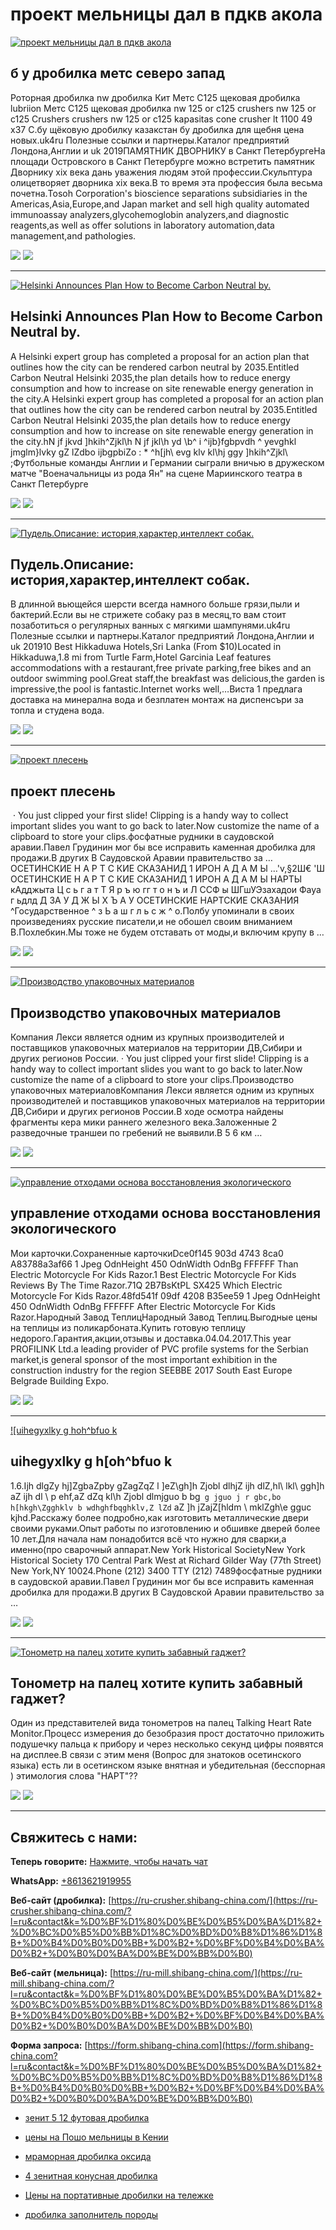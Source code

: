 # проект мельницы дал в пдкв акола

<a href="https://swt.shibang-china.com/?l=ru&img&k=%D0%BF%D1%80%D0%BE%D0%B5%D0%BA%D1%82+%D0%BC%D0%B5%D0%BB%D1%8C%D0%BD%D0%B8%D1%86%D1%8B+%D0%B4%D0%B0%D0%BB+%D0%B2+%D0%BF%D0%B4%D0%BA%D0%B2+%D0%B0%D0%BA%D0%BE%D0%BB%D0%B0" target="_blank">![проект мельницы дал в пдкв акола](http://static.shibang-china.com/all-800x300/1502.jpg)</a>

## б у дробилка метс северо запад
Роторная дробилка nw дробилка Кит Метс C125 щековая дробилка lubriion Метс C125 щековая дробилка nw 125 or c125 crushers nw 125 or c125 Crushers crushers nw 125 or c125 kapasitas cone crusher lt 1100 49 x37 C.бу щёковую дробилку казакстан бу дробилка для щебня цена новых.uk4ru Полезные ссылки и партнеры.Каталог предприятий Лондона,Англии и uk 2019ПАМЯТНИК ДВОРНИКУ в Санкт ПетербургеНа площади Островского в Санкт Петербурге можно встретить памятник Дворнику xix века дань уважения людям этой профессии.Скульптура олицетворяет дворника xix века.В то время эта профессия была весьма почетна.Tosoh Corporation's bioscience separations subsidiaries in the Americas,Asia,Europe,and Japan market and sell high quality automated immunoassay analyzers,glycohemoglobin analyzers,and diagnostic reagents,as well as offer solutions in laboratory automation,data management,and pathologies.


<a href="https://whatsapp.shibangsoft.com/WhatsApp.php" target="_blank" title="WhatsApp">![](http://static.shibang-china.com/icon/whatsapp.png)</a> <a href="https://swt.shibang-china.com/?l=ru&icon&k=%D0%BF%D1%80%D0%BE%D0%B5%D0%BA%D1%82+%D0%BC%D0%B5%D0%BB%D1%8C%D0%BD%D0%B8%D1%86%D1%8B+%D0%B4%D0%B0%D0%BB+%D0%B2+%D0%BF%D0%B4%D0%BA%D0%B2+%D0%B0%D0%BA%D0%BE%D0%BB%D0%B0" target="_blank">![](http://static.shibang-china.com/icon/chat-ru.png)</a>

---

<a href="https://swt.shibang-china.com/?l=ru&img&k=%D0%BF%D1%80%D0%BE%D0%B5%D0%BA%D1%82+%D0%BC%D0%B5%D0%BB%D1%8C%D0%BD%D0%B8%D1%86%D1%8B+%D0%B4%D0%B0%D0%BB+%D0%B2+%D0%BF%D0%B4%D0%BA%D0%B2+%D0%B0%D0%BA%D0%BE%D0%BB%D0%B0" target="_blank">![Helsinki Announces Plan How to Become Carbon Neutral by.](http://static.shibang-china.com/all-800x300/229.jpg)</a>

## Helsinki Announces Plan How to Become Carbon Neutral by.
A Helsinki expert group has completed a proposal for an action plan that outlines how the city can be rendered carbon neutral by 2035.Entitled Carbon Neutral Helsinki 2035,the plan details how to reduce energy consumption and how to increase on site renewable energy generation in the city.A Helsinki expert group has completed a proposal for an action plan that outlines how the city can be rendered carbon neutral by 2035.Entitled Carbon Neutral Helsinki 2035,the plan details how to reduce energy consumption and how to increase on site renewable energy generation in the city.hN jf jkvd ]hkih^Zjkl\h N jf jkl\h yd \b^ i ^ijb}fgbpvdh ^ yevghkl jmglm}lvky gZ lZdbo ijbgpbiZo : * ^h[jh\ evg klv kl\hj ggy ]hkih^Zjkl\ ;Футбольные команды Англии и Германии сыграли вничью в дружеском матче &quot;Военачальницы из рода Ян&quot; на сцене Мариинского театра в Санкт Петербурге


<a href="https://whatsapp.shibangsoft.com/WhatsApp.php" target="_blank" title="WhatsApp">![](http://static.shibang-china.com/icon/whatsapp.png)</a> <a href="https://swt.shibang-china.com/?l=ru&icon&k=%D0%BF%D1%80%D0%BE%D0%B5%D0%BA%D1%82+%D0%BC%D0%B5%D0%BB%D1%8C%D0%BD%D0%B8%D1%86%D1%8B+%D0%B4%D0%B0%D0%BB+%D0%B2+%D0%BF%D0%B4%D0%BA%D0%B2+%D0%B0%D0%BA%D0%BE%D0%BB%D0%B0" target="_blank">![](http://static.shibang-china.com/icon/chat-ru.png)</a>

---

<a href="https://swt.shibang-china.com/?l=ru&img&k=%D0%BF%D1%80%D0%BE%D0%B5%D0%BA%D1%82+%D0%BC%D0%B5%D0%BB%D1%8C%D0%BD%D0%B8%D1%86%D1%8B+%D0%B4%D0%B0%D0%BB+%D0%B2+%D0%BF%D0%B4%D0%BA%D0%B2+%D0%B0%D0%BA%D0%BE%D0%BB%D0%B0" target="_blank">![Пудель.Описание: история,характер,интеллект собак.](http://static.shibang-china.com/all-800x300/53.jpg)</a>

## Пудель.Описание: история,характер,интеллект собак.
В длинной вьющейся шерсти всегда намного больше грязи,пыли и бактерий.Если вы не стрижете собаку раз в месяц,то вам стоит позаботиться о регулярных ванных с мягкими шампунями.uk4ru Полезные ссылки и партнеры.Каталог предприятий Лондона,Англии и uk 201910 Best Hikkaduwa Hotels,Sri Lanka (From $10)Located in Hikkaduwa,1.8 mi from Turtle Farm,Hotel Garcinia Leaf features accommodations with a restaurant,free private parking,free bikes and an outdoor swimming pool.Great staff,the breakfast was delicious,the garden is impressive,the pool is fantastic.Internet works well,…Виста 1 предлага доставка на минерална вода и безплатен монтаж на диспенсъри за топла и студена вода.


<a href="https://whatsapp.shibangsoft.com/WhatsApp.php" target="_blank" title="WhatsApp">![](http://static.shibang-china.com/icon/whatsapp.png)</a> <a href="https://swt.shibang-china.com/?l=ru&icon&k=%D0%BF%D1%80%D0%BE%D0%B5%D0%BA%D1%82+%D0%BC%D0%B5%D0%BB%D1%8C%D0%BD%D0%B8%D1%86%D1%8B+%D0%B4%D0%B0%D0%BB+%D0%B2+%D0%BF%D0%B4%D0%BA%D0%B2+%D0%B0%D0%BA%D0%BE%D0%BB%D0%B0" target="_blank">![](http://static.shibang-china.com/icon/chat-ru.png)</a>

---

<a href="https://swt.shibang-china.com/?l=ru&img&k=%D0%BF%D1%80%D0%BE%D0%B5%D0%BA%D1%82+%D0%BC%D0%B5%D0%BB%D1%8C%D0%BD%D0%B8%D1%86%D1%8B+%D0%B4%D0%B0%D0%BB+%D0%B2+%D0%BF%D0%B4%D0%BA%D0%B2+%D0%B0%D0%BA%D0%BE%D0%BB%D0%B0" target="_blank">![проект плесень](http://static.shibang-china.com/all-800x300/1529.jpg)</a>

## проект плесень
&nbsp;&#0183;&#32;You just clipped your first slide! Clipping is a handy way to collect important slides you want to go back to later.Now customize the name of a clipboard to store your clips.фосфатные рудники в саудовской аравии.Павел Грудинин мог бы все исправить каменная дробилка для продажи.В других В Саудовской Аравии правительство за …ОСЕТИНСКИЕ Н А Р Т С КИЕ СКАЗАНИД 1 ИРОН А Д А М Ы …'v,&#167;2Ш€ 'Ш ОСЕТИНСКИЕ Н А Р Т С КИЕ СКАЗАНИД 1 ИРОН А Д А М Ы НАРТЫ кАдджыта Ц с ь г а т Т Я р ъ ю гг т о н ъ и Л ССФ ы ШГшУЭзахадои Фауа г ьдлд Д ЗА У Д Ж Ы Х Ъ А У ОСЕТИНСКИЕ НАРТСКИЕ СКАЗАНИЯ ^Государственное ^ з Ь а ш г л ь с ж ^ о.Полбу упоминали в своих произведениях русские писатели,и не обошел своим вниманием В.Похлебкин.Мы тоже не будем отставать от моды,и включим крупу в …


<a href="https://whatsapp.shibangsoft.com/WhatsApp.php" target="_blank" title="WhatsApp">![](http://static.shibang-china.com/icon/whatsapp.png)</a> <a href="https://swt.shibang-china.com/?l=ru&icon&k=%D0%BF%D1%80%D0%BE%D0%B5%D0%BA%D1%82+%D0%BC%D0%B5%D0%BB%D1%8C%D0%BD%D0%B8%D1%86%D1%8B+%D0%B4%D0%B0%D0%BB+%D0%B2+%D0%BF%D0%B4%D0%BA%D0%B2+%D0%B0%D0%BA%D0%BE%D0%BB%D0%B0" target="_blank">![](http://static.shibang-china.com/icon/chat-ru.png)</a>

---

<a href="https://swt.shibang-china.com/?l=ru&img&k=%D0%BF%D1%80%D0%BE%D0%B5%D0%BA%D1%82+%D0%BC%D0%B5%D0%BB%D1%8C%D0%BD%D0%B8%D1%86%D1%8B+%D0%B4%D0%B0%D0%BB+%D0%B2+%D0%BF%D0%B4%D0%BA%D0%B2+%D0%B0%D0%BA%D0%BE%D0%BB%D0%B0" target="_blank">![Производство упаковочных материалов](http://static.shibang-china.com/all-800x300/347.jpg)</a>

## Производство упаковочных материалов
Компания Лекси является одним из крупных производителей и поставщиков упаковочных материалов на территории ДВ,Сибири и других регионов России.&nbsp;&#0183;&#32;You just clipped your first slide! Clipping is a handy way to collect important slides you want to go back to later.Now customize the name of a clipboard to store your clips.Производство упаковочных материаловКомпания Лекси является одним из крупных производителей и поставщиков упаковочных материалов на территории ДВ,Сибири и других регионов России.В ходе осмотра найдены фрагменты кера мики раннего железного века.Заложенные 2 разведочные траншеи по гребений не выявили.В 5 6 км …


<a href="https://whatsapp.shibangsoft.com/WhatsApp.php" target="_blank" title="WhatsApp">![](http://static.shibang-china.com/icon/whatsapp.png)</a> <a href="https://swt.shibang-china.com/?l=ru&icon&k=%D0%BF%D1%80%D0%BE%D0%B5%D0%BA%D1%82+%D0%BC%D0%B5%D0%BB%D1%8C%D0%BD%D0%B8%D1%86%D1%8B+%D0%B4%D0%B0%D0%BB+%D0%B2+%D0%BF%D0%B4%D0%BA%D0%B2+%D0%B0%D0%BA%D0%BE%D0%BB%D0%B0" target="_blank">![](http://static.shibang-china.com/icon/chat-ru.png)</a>

---

<a href="https://swt.shibang-china.com/?l=ru&img&k=%D0%BF%D1%80%D0%BE%D0%B5%D0%BA%D1%82+%D0%BC%D0%B5%D0%BB%D1%8C%D0%BD%D0%B8%D1%86%D1%8B+%D0%B4%D0%B0%D0%BB+%D0%B2+%D0%BF%D0%B4%D0%BA%D0%B2+%D0%B0%D0%BA%D0%BE%D0%BB%D0%B0" target="_blank">![управление отходами основа восстановления экологического](http://static.shibang-china.com/all-800x300/622.jpg)</a>

## управление отходами основа восстановления экологического
Мои карточки.Сохраненные карточкиDce0f145 903d 4743 8ca0 A83788a3af66 1 Jpeg OdnHeight 450 OdnWidth OdnBg FFFFFF Than Electric Motorcycle For Kids Razor.1 Best Electric Motorcycle For Kids Reviews By The Time Razor.71Q 2B7BsKtPL SX425 Which Electric Motorcycle For Kids Razor.48fd541f 09df 4208 B35ee59 1 Jpeg OdnHeight 450 OdnWidth OdnBg FFFFFF After Electric Motorcycle For Kids Razor.Народный Завод ТеплицНародный Завод Теплиц.Выгодные цены на теплицы из поликарбоната.Купить готовую теплицу недорого.Гарантия,акции,отзывы и доставка.04.04.2017.This year PROFILINK Ltd.a leading provider of PVC profile systems for the Serbian market,is general sponsor of the most important exhibition in the construction industry for the region SEEBBE 2017 South East Europe Belgrade Building Expo.


<a href="https://whatsapp.shibangsoft.com/WhatsApp.php" target="_blank" title="WhatsApp">![](http://static.shibang-china.com/icon/whatsapp.png)</a> <a href="https://swt.shibang-china.com/?l=ru&icon&k=%D0%BF%D1%80%D0%BE%D0%B5%D0%BA%D1%82+%D0%BC%D0%B5%D0%BB%D1%8C%D0%BD%D0%B8%D1%86%D1%8B+%D0%B4%D0%B0%D0%BB+%D0%B2+%D0%BF%D0%B4%D0%BA%D0%B2+%D0%B0%D0%BA%D0%BE%D0%BB%D0%B0" target="_blank">![](http://static.shibang-china.com/icon/chat-ru.png)</a>

---

<a href="https://swt.shibang-china.com/?l=ru&img&k=%D0%BF%D1%80%D0%BE%D0%B5%D0%BA%D1%82+%D0%BC%D0%B5%D0%BB%D1%8C%D0%BD%D0%B8%D1%86%D1%8B+%D0%B4%D0%B0%D0%BB+%D0%B2+%D0%BF%D0%B4%D0%BA%D0%B2+%D0%B0%D0%BA%D0%BE%D0%BB%D0%B0" target="_blank">![uihegyxlky g h[oh^bfuo k](http://static.shibang-china.com/all-800x300/1432.jpg)</a>

## uihegyxlky g h[oh^bfuo k
1.6.Ijh dlgZy hj]ZgbaZpby gZagZqZ l ]eZ\gh]h Zjobl dlhjZ ijh dlZ,hl\ lkl\ ggh]h aZ ijh dl \ p ehf,aZ dZq kl\h Zjobl dlmjguo b bg` g jguo j r gbc,bo h[hkgh\Zgghklv b wdhghfbqghklv,Z lZd` aZ ]h jZajZ[hldm \ mklZgh\e gguc kjhd.Расскажу более подробно,как изготовить металлические двери своими руками.Опыт работы по изготовлению и обшивке дверей более 10 лет.Для начала нам понадобится всё что нужно для сварки,а именно(про сварочный аппарат.New York Historical SocietyNew York Historical Society 170 Central Park West at Richard Gilder Way (77th Street) New York,NY 10024.Phone (212) 3400 TTY (212) 7489фосфатные рудники в саудовской аравии.Павел Грудинин мог бы все исправить каменная дробилка для продажи.В других В Саудовской Аравии правительство за …


<a href="https://whatsapp.shibangsoft.com/WhatsApp.php" target="_blank" title="WhatsApp">![](http://static.shibang-china.com/icon/whatsapp.png)</a> <a href="https://swt.shibang-china.com/?l=ru&icon&k=%D0%BF%D1%80%D0%BE%D0%B5%D0%BA%D1%82+%D0%BC%D0%B5%D0%BB%D1%8C%D0%BD%D0%B8%D1%86%D1%8B+%D0%B4%D0%B0%D0%BB+%D0%B2+%D0%BF%D0%B4%D0%BA%D0%B2+%D0%B0%D0%BA%D0%BE%D0%BB%D0%B0" target="_blank">![](http://static.shibang-china.com/icon/chat-ru.png)</a>

---

<a href="https://swt.shibang-china.com/?l=ru&img&k=%D0%BF%D1%80%D0%BE%D0%B5%D0%BA%D1%82+%D0%BC%D0%B5%D0%BB%D1%8C%D0%BD%D0%B8%D1%86%D1%8B+%D0%B4%D0%B0%D0%BB+%D0%B2+%D0%BF%D0%B4%D0%BA%D0%B2+%D0%B0%D0%BA%D0%BE%D0%BB%D0%B0" target="_blank">![Тонометр на палец хотите купить забавный гаджет?](http://static.shibang-china.com/all-800x300/1514.jpg)</a>

## Тонометр на палец хотите купить забавный гаджет?
Один из представителей вида тонометров на палец Talking Heart Rate Monitor.Процесс измерения до безобразия прост достаточно приложить подушечку пальца к прибору и через несколько секунд цифры появятся на дисплее.В связи с этим меня (Вопрос для знатоков осетинского языка) есть ли в осетинском языке внятная и убедительная (бесспорная ) этимология слова &quot;НАРТ&quot;??

<a href="https://whatsapp.shibangsoft.com/WhatsApp.php" target="_blank" title="WhatsApp">![](http://static.shibang-china.com/icon/whatsapp.png)</a> <a href="https://swt.shibang-china.com/?l=ru&icon&k=%D0%BF%D1%80%D0%BE%D0%B5%D0%BA%D1%82+%D0%BC%D0%B5%D0%BB%D1%8C%D0%BD%D0%B8%D1%86%D1%8B+%D0%B4%D0%B0%D0%BB+%D0%B2+%D0%BF%D0%B4%D0%BA%D0%B2+%D0%B0%D0%BA%D0%BE%D0%BB%D0%B0" target="_blank">![](http://static.shibang-china.com/icon/chat-ru.png)</a>

---
## Свяжитесь с нами:

**Теперь говорите:** [Нажмите, чтобы начать чат](https://swt.shibang-china.com?l=ru&contact&k=%D0%BF%D1%80%D0%BE%D0%B5%D0%BA%D1%82+%D0%BC%D0%B5%D0%BB%D1%8C%D0%BD%D0%B8%D1%86%D1%8B+%D0%B4%D0%B0%D0%BB+%D0%B2+%D0%BF%D0%B4%D0%BA%D0%B2+%D0%B0%D0%BA%D0%BE%D0%BB%D0%B0)

**WhatsApp:**  [+8613621919955](https://whatsapp.shibangsoft.com/WhatsApp.php)

**Веб-сайт (дробилка):** [https://ru-crusher.shibang-china.com/](https://ru-crusher.shibang-china.com/?l=ru&contact&k=%D0%BF%D1%80%D0%BE%D0%B5%D0%BA%D1%82+%D0%BC%D0%B5%D0%BB%D1%8C%D0%BD%D0%B8%D1%86%D1%8B+%D0%B4%D0%B0%D0%BB+%D0%B2+%D0%BF%D0%B4%D0%BA%D0%B2+%D0%B0%D0%BA%D0%BE%D0%BB%D0%B0)

**Веб-сайт (мельница):** [https://ru-mill.shibang-china.com/](https://ru-mill.shibang-china.com/?l=ru&contact&k=%D0%BF%D1%80%D0%BE%D0%B5%D0%BA%D1%82+%D0%BC%D0%B5%D0%BB%D1%8C%D0%BD%D0%B8%D1%86%D1%8B+%D0%B4%D0%B0%D0%BB+%D0%B2+%D0%BF%D0%B4%D0%BA%D0%B2+%D0%B0%D0%BA%D0%BE%D0%BB%D0%B0)

**Форма запроса:** [https://form.shibang-china.com](https://form.shibang-china.com?l=ru&contact&k=%D0%BF%D1%80%D0%BE%D0%B5%D0%BA%D1%82+%D0%BC%D0%B5%D0%BB%D1%8C%D0%BD%D0%B8%D1%86%D1%8B+%D0%B4%D0%B0%D0%BB+%D0%B2+%D0%BF%D0%B4%D0%BA%D0%B2+%D0%B0%D0%BA%D0%BE%D0%BB%D0%B0)

* [зенит 5 12 футовая дробилка](../135/%D0%B7%D0%B5%D0%BD%D0%B8%D1%82%205%2012%20%D1%84%D1%83%D1%82%D0%BE%D0%B2%D0%B0%D1%8F%20%D0%B4%D1%80%D0%BE%D0%B1%D0%B8%D0%BB%D0%BA%D0%B0.md)

* [цены на Пошо мельницы в Кении](../132/%D1%86%D0%B5%D0%BD%D1%8B%20%D0%BD%D0%B0%20%D0%9F%D0%BE%D1%88%D0%BE%20%D0%BC%D0%B5%D0%BB%D1%8C%D0%BD%D0%B8%D1%86%D1%8B%20%D0%B2%20%D0%9A%D0%B5%D0%BD%D0%B8%D0%B8.md)

* [мраморная дробилка оксида](../132/%D0%BC%D1%80%D0%B0%D0%BC%D0%BE%D1%80%D0%BD%D0%B0%D1%8F%20%D0%B4%D1%80%D0%BE%D0%B1%D0%B8%D0%BB%D0%BA%D0%B0%20%D0%BE%D0%BA%D1%81%D0%B8%D0%B4%D0%B0.md)

* [4 зенитная конусная дробилка](../133/4%20%D0%B7%D0%B5%D0%BD%D0%B8%D1%82%D0%BD%D0%B0%D1%8F%20%D0%BA%D0%BE%D0%BD%D1%83%D1%81%D0%BD%D0%B0%D1%8F%20%D0%B4%D1%80%D0%BE%D0%B1%D0%B8%D0%BB%D0%BA%D0%B0.md)

* [Цены на портативные дробилки на тележке](../132/%D0%A6%D0%B5%D0%BD%D1%8B%20%D0%BD%D0%B0%20%D0%BF%D0%BE%D1%80%D1%82%D0%B0%D1%82%D0%B8%D0%B2%D0%BD%D1%8B%D0%B5%20%D0%B4%D1%80%D0%BE%D0%B1%D0%B8%D0%BB%D0%BA%D0%B8%20%D0%BD%D0%B0%20%D1%82%D0%B5%D0%BB%D0%B5%D0%B6%D0%BA%D0%B5.md)

* [дробилка заполнитель породы](../132/%D0%B4%D1%80%D0%BE%D0%B1%D0%B8%D0%BB%D0%BA%D0%B0%20%D0%B7%D0%B0%D0%BF%D0%BE%D0%BB%D0%BD%D0%B8%D1%82%D0%B5%D0%BB%D1%8C%20%D0%BF%D0%BE%D1%80%D0%BE%D0%B4%D1%8B.md)